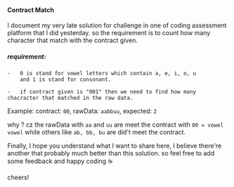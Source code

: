#### Contract Match

I document my very late solution for challenge in one of coding assessment platform that I did yesterday.
so the requirement is to count how many character that match with the contract given.

##### requirement: 
    
    -   0 is stand for vowel letters which contain a, e, i, o, u
        and 1 is stand for consonant.
    
    -   if contract given is "001" then we need to find how many chacracter that matched in the raw data.

Example:
    contract:  ```00```,
    rawData: ```aabbuu```,
    expected: ```2```

why ? cz the rawData with ```aa``` and ```uu``` are meet the contract with ```00 = vowel vowel```
while others like ```ab, bb, bu``` are did't meet the contract.

Finally, I hope you understand what I want to share here, 
I believe there're another that probably much better than this solution.
so feel free to add some feedback and happy coding ☕

cheers!